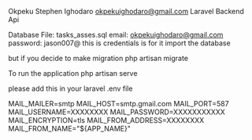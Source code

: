 Okpeku Stephen Ighodaro
okpekuighodaro@gmail.com
Laravel Backend Api

Database File: tasks_asses.sql
email: okpekuighodaro@gmail.com
password: jason007@
this is credentials is for it import the database 

but if you decide to make migration
php artisan migrate

To run the application 
php artisan serve


please add this in your laravel .env file


MAIL_MAILER=smtp
MAIL_HOST=smtp.gmail.com
MAIL_PORT=587
MAIL_USERNAME=XXXXXXXX
MAIL_PASSWORD=XXXXXXXXXXX
MAIL_ENCRYPTION=tls
MAIL_FROM_ADDRESS=XXXXXXXX
MAIL_FROM_NAME="${APP_NAME}"
